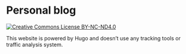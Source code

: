 # Personal blog

[![Creative Commons License BY-NC-ND4.0][badge]][licence]

[badge]: https://img.shields.io/badge/License-CC_BY--NC--ND_4.0-green.svg
[licence]: https://creativecommons.org/licenses/by-nc-nd/4.0/deed.en

This website is powered by Hugo and doesn’t use any tracking tools or traffic
analysis system.
